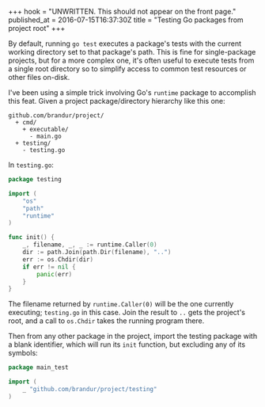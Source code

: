 +++
hook = "UNWRITTEN. This should not appear on the front page."
published_at = 2016-07-15T16:37:30Z
title = "Testing Go packages from project root"
+++

By default, running `go test` executes a package's tests with the current
working directory set to that package's path. This is fine for single-package
projects, but for a more complex one, it's often useful to execute tests from a
single root directory so to simplify access to common test resources or other
files on-disk.

I've been using a simple trick involving Go's `runtime` package to accomplish
this feat. Given a project package/directory hierarchy like this one:

```
github.com/brandur/project/
  + cmd/
    + executable/
      - main.go
  + testing/
    - testing.go
```

In `testing.go`:

``` go
package testing

import (
	"os"
	"path"
	"runtime"
)

func init() {
	_, filename, _, _ := runtime.Caller(0)
	dir := path.Join(path.Dir(filename), "..")
	err := os.Chdir(dir)
	if err != nil {
		panic(err)
	}
}
```

The filename returned by `runtime.Caller(0)` will be the one currently
executing; `testing.go` in this case. Join the result to `..` gets the
project's root, and a call to `os.Chdir` takes the running program there.

Then from any other package in the project, import the testing package with a
blank identifier, which will run its `init` function, but excluding any of its
symbols:

``` go
package main_test

import (
	_ "github.com/brandur/project/testing"
)
```
